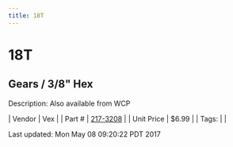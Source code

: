 ```yaml
---
title: 18T
---
```


# 18T
## Gears / 3/8" Hex
Description: 	Also available from WCP 

| Vendor | Vex | 
| Part # | [217-3208](http://www.vexrobotics.com/vexpro/motion/vexpro-gears/3-8-hex-bore.html) | 
| Unit Price | $6.99 | 
| Tags: |  | 

Last updated: Mon May 08 09:20:22 PDT 2017